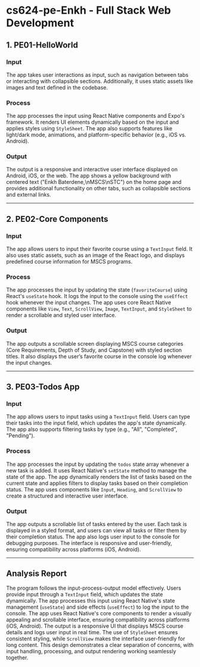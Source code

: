 # cs624-pe-Enkh - Full Stack Web Development

## 1. PE01-HelloWorld

### Input
The app takes user interactions as input, such as navigation between tabs or interacting with collapsible sections. Additionally, it uses static assets like images and text defined in the codebase.

### Process
The app processes the input using React Native components and Expo's framework. It renders UI elements dynamically based on the input and applies styles using `StyleSheet`. The app also supports features like light/dark mode, animations, and platform-specific behavior (e.g., iOS vs. Android).

### Output
The output is a responsive and interactive user interface displayed on Android, iOS, or the web. The app shows a yellow background with centered text ("Enkh Baterdene,\nMSCS\nSTC") on the home page and provides additional functionality on other tabs, such as collapsible sections and external links.

---

## 2. PE02-Core Components

### Input
The app allows users to input their favorite course using a `TextInput` field. It also uses static assets, such as an image of the React logo, and displays predefined course information for MSCS programs.

### Process
The app processes the input by updating the state (`favoriteCourse`) using React's `useState` hook. It logs the input to the console using the `useEffect` hook whenever the input changes. The app uses core React Native components like `View`, `Text`, `ScrollView`, `Image`, `TextInput`, and `StyleSheet` to render a scrollable and styled user interface.

### Output
The app outputs a scrollable screen displaying MSCS course categories (Core Requirements, Depth of Study, and Capstone) with styled section titles. It also displays the user’s favorite course in the console log whenever the input changes.

---

## 3. PE03-Todos App

### Input
The app allows users to input tasks using a `TextInput` field. Users can type their tasks into the input field, which updates the app's state dynamically. The app also supports filtering tasks by type (e.g., "All", "Completed", "Pending").

### Process
The app processes the input by updating the `todos` state array whenever a new task is added. It uses React Native's `setState` method to manage the state of the app. The app dynamically renders the list of tasks based on the current state and applies filters to display tasks based on their completion status. The app uses components like `Input`, `Heading`, and `ScrollView` to create a structured and interactive user interface.

### Output
The app outputs a scrollable list of tasks entered by the user. Each task is displayed in a styled format, and users can view all tasks or filter them by their completion status. The app also logs user input to the console for debugging purposes. The interface is responsive and user-friendly, ensuring compatibility across platforms (iOS, Android).

---

## Analysis Report

The program follows the input-process-output model effectively. Users provide input through a `TextInput` field, which updates the state dynamically. The app processes this input using React Native's state management (`useState`) and side effects (`useEffect`) to log the input to the console. The app uses React Native's core components to render a visually appealing and scrollable interface, ensuring compatibility across platforms (iOS, Android). The output is a responsive UI that displays MSCS course details and logs user input in real time. The use of `StyleSheet` ensures consistent styling, while `ScrollView` makes the interface user-friendly for long content. This design demonstrates a clear separation of concerns, with input handling, processing, and output rendering working seamlessly together.

